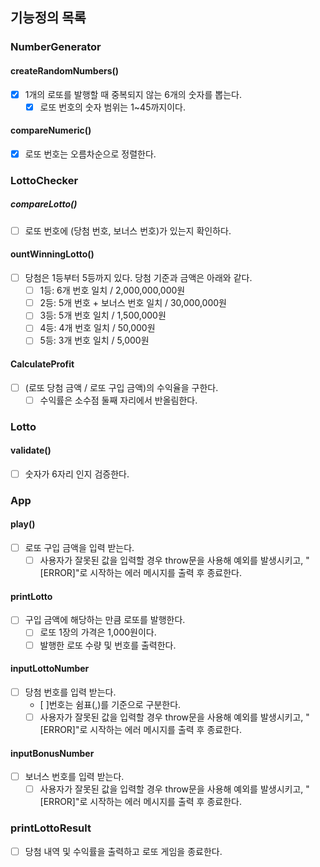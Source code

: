 ## 기능정의 목록

### NumberGenerator

#### createRandomNumbers()

- [x] 1개의 로또를 발행할 때 중복되지 않는 6개의 숫자를 뽑는다.
  - [x] 로또 번호의 숫자 범위는 1~45까지이다.

#### compareNumeric()

- [x] 로또 번호는 오름차순으로 정렬한다.

### LottoChecker

##### compareLotto()

- [ ] 로또 번호에 (당첨 번호, 보너스 번호)가 있는지 확인하다.

#### ountWinningLotto()

- [ ] 당첨은 1등부터 5등까지 있다. 당첨 기준과 금액은 아래와 같다.
  - [ ] 1등: 6개 번호 일치 / 2,000,000,000원
  - [ ] 2등: 5개 번호 + 보너스 번호 일치 / 30,000,000원
  - [ ] 3등: 5개 번호 일치 / 1,500,000원
  - [ ] 4등: 4개 번호 일치 / 50,000원
  - [ ] 5등: 3개 번호 일치 / 5,000원

#### CalculateProfit

- [ ] (로또 당첨 금액 / 로또 구입 금액)의 수익율을 구한다.
  - [ ] 수익률은 소수점 둘째 자리에서 반올림한다.

### Lotto

#### validate()

- [ ] 숫자가 6자리 인지 검증한다.

### App

#### play()

- [ ] 로또 구입 금액을 입력 받는다.
  - [ ] 사용자가 잘못된 값을 입력할 경우 throw문을 사용해 예외를 발생시키고, "[ERROR]"로 시작하는 에러 메시지를 출력 후 종료한다.

#### printLotto

- [ ] 구입 금액에 해당하는 만큼 로또를 발행한다.
  - [ ] 로또 1장의 가격은 1,000원이다.
  - [ ] 발행한 로또 수량 및 번호를 출력한다.

#### inputLottoNumber

- [ ] 당첨 번호를 입력 받는다.
  - [ ]번호는 쉼표(,)를 기준으로 구분한다.
  - [ ] 사용자가 잘못된 값을 입력할 경우 throw문을 사용해 예외를 발생시키고, "[ERROR]"로 시작하는 에러 메시지를 출력 후 종료한다.

#### inputBonusNumber

- [ ] 보너스 번호를 입력 받는다.
  - [ ] 사용자가 잘못된 값을 입력할 경우 throw문을 사용해 예외를 발생시키고, "[ERROR]"로 시작하는 에러 메시지를 출력 후 종료한다.

### printLottoResult

- [ ] 당첨 내역 및 수익률을 출력하고 로또 게임을 종료한다.
